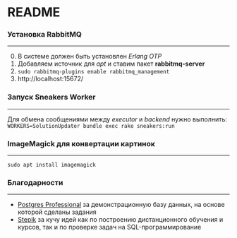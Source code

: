 # README

### Установка RabbitMQ

---

0. В системе должен быть установлен *Erlang OTP*
1. Добавляем источник для *apt* и ставим пакет **rabbitmq-server**
2. ```sudo rabbitmq-plugins enable rabbitmq_management```
3. http://localhost:15672/


### Запуск Sneakers Worker

---

Для обмена сообщениями между *executor* и *backend* нужно выполнить:
```WORKERS=SolutionUpdater bundle exec rake sneakers:run```


### ImageMagick для конвертации картинок

---

```sudo apt install imagemagick```


### Благодарности

---

 - [Postgres Professional](https://postgrespro.ru/) за демонстрационную базу данных, на основе которой сделаны задания
 - [Stepik](https://stepik.org/) за кучу идей как по построению дистанционного обучения и курсов, так и по проверке задач на SQL-программирование
